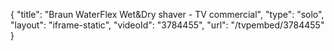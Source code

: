 {
    "title": "Braun WaterFlex Wet&Dry shaver - TV commercial",
    "type": "solo",
    "layout": "iframe-static",
    "videoId": "3784455",
    "url": "\/tvpembed\/3784455"
}